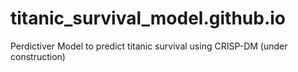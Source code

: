 # titanic_survival_model.github.io
Perdictiver Model to predict titanic survival using CRISP-DM (under construction)
